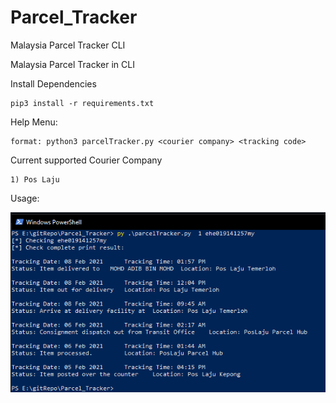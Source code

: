 # Parcel_Tracker
Malaysia Parcel Tracker CLI 
 
 Malaysia Parcel Tracker in CLI
 
 Install Dependencies
 ```
 pip3 install -r requirements.txt
 ```
 
 Help Menu:
 ```
format: python3 parcelTracker.py <courier company> <tracking code>
```
Current supported Courier Company
```
1) Pos Laju
```
 Usage:
 
 ![alt text](image/image.png)